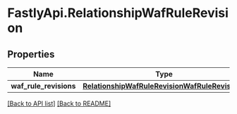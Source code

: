 # FastlyApi.RelationshipWafRuleRevision

## Properties

Name | Type | Description | Notes
------------ | ------------- | ------------- | -------------
**waf_rule_revisions** | [**RelationshipWafRuleRevisionWafRuleRevisions**](RelationshipWafRuleRevisionWafRuleRevisions.md) |  | [optional] 



[[Back to API list]](../../README.md#endpoints) [[Back to README]](../../README.md)
